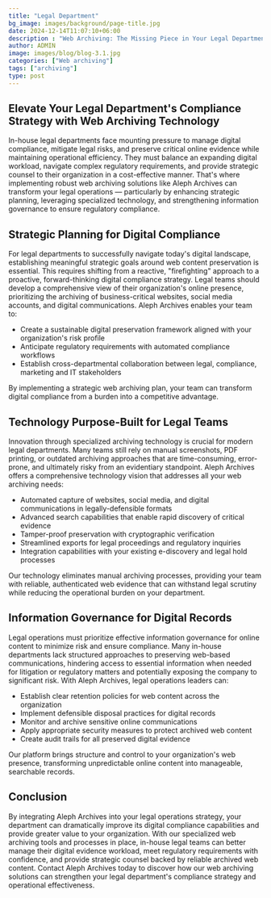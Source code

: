 ```yaml
---
title: "Legal Department"
bg_image: images/background/page-title.jpg
date: 2024-12-14T11:07:10+06:00
description : "Web Archiving: The Missing Piece in Your Legal Department's Compliance Strategy"
author: ADMIN
image: images/blog/blog-3.1.jpg
categories: ["Web archiving"]
tags: ["archiving"]
type: post
---
```


## Elevate Your Legal Department's Compliance Strategy with Web Archiving Technology

In-house legal departments face mounting pressure to manage digital compliance, mitigate legal risks, and preserve critical online evidence while maintaining operational efficiency. They must balance an expanding digital workload, navigate complex regulatory requirements, and provide strategic counsel to their organization in a cost-effective manner. That's where implementing robust web archiving solutions like Aleph Archives can transform your legal operations — particularly by enhancing strategic planning, leveraging specialized technology, and strengthening information governance to ensure regulatory compliance.

## Strategic Planning for Digital Compliance

For legal departments to successfully navigate today's digital landscape, establishing meaningful strategic goals around web content preservation is essential. This requires shifting from a reactive, "firefighting" approach to a proactive, forward-thinking digital compliance strategy. Legal teams should develop a comprehensive view of their organization's online presence, prioritizing the archiving of business-critical websites, social media accounts, and digital communications.
Aleph Archives enables your team to:


- Create a sustainable digital preservation framework aligned with your organization's risk profile
- Anticipate regulatory requirements with automated compliance workflows
- Establish cross-departmental collaboration between legal, compliance, marketing and IT stakeholders


By implementing a strategic web archiving plan, your team can transform digital compliance from a burden into a competitive advantage.

## Technology Purpose-Built for Legal Teams
Innovation through specialized archiving technology is crucial for modern legal departments. Many teams still rely on manual screenshots, PDF printing, or outdated archiving approaches that are time-consuming, error-prone, and ultimately risky from an evidentiary standpoint.
Aleph Archives offers a comprehensive technology vision that addresses all your web archiving needs:


- Automated capture of websites, social media, and digital communications in legally-defensible formats
- Advanced search capabilities that enable rapid discovery of critical evidence
- Tamper-proof preservation with cryptographic verification
- Streamlined exports for legal proceedings and regulatory inquiries
- Integration capabilities with your existing e-discovery and legal hold processes


Our technology eliminates manual archiving processes, providing your team with reliable, authenticated web evidence that can withstand legal scrutiny while reducing the operational burden on your department.

## Information Governance for Digital Records

Legal operations must prioritize effective information governance for online content to minimize risk and ensure compliance. Many in-house departments lack structured approaches to preserving web-based communications, hindering access to essential information when needed for litigation or regulatory matters and potentially exposing the company to significant risk.
With Aleph Archives, legal operations leaders can:

- Establish clear retention policies for web content across the organization
- Implement defensible disposal practices for digital records
- Monitor and archive sensitive online communications
- Apply appropriate security measures to protect archived web content
- Create audit trails for all preserved digital evidence

Our platform brings structure and control to your organization's web presence, transforming unpredictable online content into manageable, searchable records.

## Conclusion

By integrating Aleph Archives into your legal operations strategy, your department can dramatically improve its digital compliance capabilities and provide greater value to your organization. With our specialized web archiving tools and processes in place, in-house legal teams can better manage their digital evidence workload, meet regulatory requirements with confidence, and provide strategic counsel backed by reliable archived web content.
Contact Aleph Archives today to discover how our web archiving solutions can strengthen your legal department's compliance strategy and operational effectiveness.
